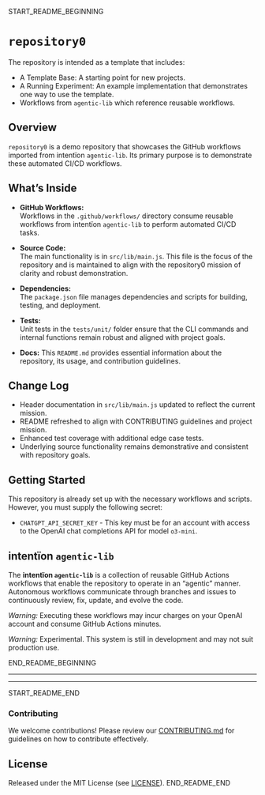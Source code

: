 START_README_BEGINNING
# `repository0`

The repository is intended as a template that includes:
* A Template Base: A starting point for new projects.
* A Running Experiment: An example implementation that demonstrates one way to use the template.
* Workflows from `agentic‑lib` which reference reusable workflows.

## Overview
`repository0` is a demo repository that showcases the GitHub workflows imported from intentïon `agentic‑lib`. Its primary purpose is to demonstrate these automated CI/CD workflows.

## What’s Inside

- **GitHub Workflows:**  
  Workflows in the `.github/workflows/` directory consume reusable workflows from intentïon `agentic‑lib` to perform automated CI/CD tasks.

- **Source Code:**  
  The main functionality is in `src/lib/main.js`. This file is the focus of the repository and is maintained to align with the repository0 mission of clarity and robust demonstration.

- **Dependencies:**  
  The `package.json` file manages dependencies and scripts for building, testing, and deployment.

- **Tests:**  
  Unit tests in the `tests/unit/` folder ensure that the CLI commands and internal functions remain robust and aligned with project goals.

- **Docs:**
  This `README.md` provides essential information about the repository, its usage, and contribution guidelines.

## Change Log
- Header documentation in `src/lib/main.js` updated to reflect the current mission.
- README refreshed to align with CONTRIBUTING guidelines and project mission.
- Enhanced test coverage with additional edge case tests.
- Underlying source functionality remains demonstrative and consistent with repository goals.

## Getting Started

This repository is already set up with the necessary workflows and scripts. However, you must supply the following secret:
- `CHATGPT_API_SECRET_KEY` - This key must be for an account with access to the OpenAI chat completions API for model `o3-mini`.

## intentïon `agentic‑lib`

The **intentïon `agentic‑lib`** is a collection of reusable GitHub Actions workflows that enable the repository to operate in an “agentic” manner. Autonomous workflows communicate through branches and issues to continuously review, fix, update, and evolve the code.

*Warning:* Executing these workflows may incur charges on your OpenAI account and consume GitHub Actions minutes.

*Warning:* Experimental. This system is still in development and may not suit production use.

END_README_BEGINNING

---
---

START_README_END
### Contributing

We welcome contributions! Please review our [CONTRIBUTING.md](./CONTRIBUTING.md) for guidelines on how to contribute effectively.

## License

Released under the MIT License (see [LICENSE](./LICENSE)).
END_README_END
